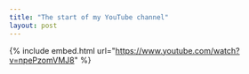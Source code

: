 ```yaml
---
title: "The start of my YouTube channel"
layout: post
---
```


{% include embed.html url="https://www.youtube.com/watch?v=npePzomVMJ8" %}
